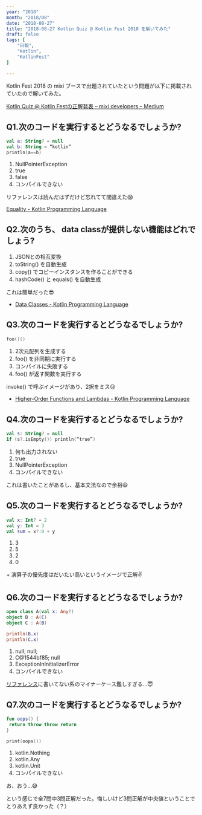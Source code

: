 ```yaml
---
year: "2018"
month: "2018/08"
date: "2018-08-27"
title: "2018-08-27 Kotlin Quiz @ Kotlin Fest 2018 を解いてみた"
draft: false
tags: [
    "日報",
    "Kotlin",
    "KotlinFest"
]

---
```


Kotlin Fest 2018 の mixi ブースで出題されていたという問題が以下に掲載されていたので解いてみた。

[Kotlin Quiz @ Kotlin Festの正解発表 – mixi developers – Medium](https://medium.com/mixi-developers/kotlin-quiz-kotlin-fest%E3%81%AE%E6%AD%A3%E8%A7%A3%E7%99%BA%E8%A1%A8-73af876811df)

## Q1.次のコードを実行するとどうなるでしょうか?

```kotlin
val a: String? = null
val b: String = “kotlin”
println(a==b)
```

1. NullPointerException
2. true
3. false
4. コンパイルできない

リファレンスは読んだはずだけど忘れてて間違えた😱

[Equality \- Kotlin Programming Language](https://kotlinlang.org/docs/reference/equality.html)

## Q2.次のうち、 data classが提供しない機能はどれでしょう?

1. JSONとの相互変換
2. toString() を自動生成
3. copy() でコピーインスタンスを作ることができる
4. hashCode() と equals() を自動生成

これは簡単だった😎

- [Data Classes \- Kotlin Programming Language](https://kotlinlang.org/docs/reference/data-classes.html)

## Q3.次のコードを実行するとどうなるでしょうか?

```kotlin
foo()()
```

1. 2次元配列を生成する
2. foo() を非同期に実行する
3. コンパイルに失敗する
4. foo() が返す関数を実行する

invoke() で呼ぶイメージがあり、2択をミス😢

- [Higher\-Order Functions and Lambdas \- Kotlin Programming Language](https://kotlinlang.org/docs/reference/lambdas.html#invoking-a-function-type-instance)

## Q4.次のコードを実行するとどうなるでしょうか?

```kotlin
val s: String? = null
if (s?.isEmpty()) println(“true”)
```

1. 何も出力されない
2. true
3. NullPointerException
4. コンパイルできない

これは書いたことがあるし、基本文法なので余裕😃

## Q5.次のコードを実行するとどうなるでしょうか?

```kotlin
val x: Int? = 2
val y: Int = 3
val sum = x?:0 + y
```

1. 3
2. 5
3. 2
4. 0

\+ 演算子の優先度はだいたい高いというイメージで正解✌️

## Q6.次のコードを実行するとどうなるでしょうか?

```kotlin
open class A(val x: Any?)
object B : A(C)
object C : A(B)

println(B.x)
println(C.x)
```

1. null; null;
2. C@1544bf85; null
3. ExceptionInInitializerError
4. コンパイルできない

[リファレンス](https://kotlinlang.org/docs/reference/)に書いてない系のマイナーケース難しすぎる…😇

## Q7.次のコードを実行するとどうなるでしょうか?

```kotlin
fun oops() {
 return throw throw return
}

print(oops())
```

1. kotlin.Nothing
2. kotlin.Any
3. kotlin.Unit
4. コンパイルできない

お、おう…😅

という感じで全7問中3問正解だった。悔しいけど3問正解が中央値ということでとりあえず良かった（？）